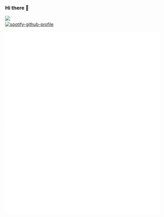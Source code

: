 ### Hi there 👋

![](https://komarev.com/ghpvc/?username=gurleyryan&style=for-the-badge&color=86CBDA) </br>
[![spotify-github-profile](https://spotify-github-profile.vercel.app/api/view?uid=22344cjhnouf33v54tjcbhbvi&cover_image=true&theme=default&show_offline=false&background_color=121212&interchange=true&bar_color=86CBDA&bar_color_cover=true)](https://spotify-github-profile.vercel.app/api/view?uid=22344cjhnouf33v54tjcbhbvi&redirect=true) </br>

![overview](https://github.com/gurleyryan/github-stats-transparent/blob/output/generated/overview.svg) ![languages](https://github.com/gurleyryan/github-stats-transparent/blob/output/generated/languages.svg)
<!--
**gurleyryan/gurleyryan** is a ✨ _special_ ✨ repository because its `README.md` (this file) appears on your GitHub profile.

Here are some ideas to get you started:

- 🔭 I’m currently working on ...
- 🌱 I’m currently learning ...
- 👯 I’m looking to collaborate on ...
- 🤔 I’m looking for help with ...
- 💬 Ask me about ...
- 📫 How to reach me: ...
- 😄 Pronouns: ...
- ⚡ Fun fact: ...
-->
